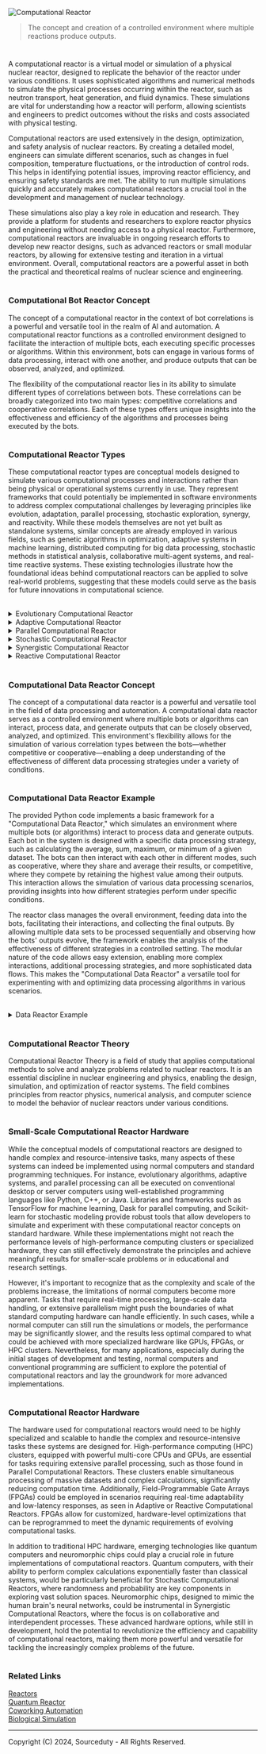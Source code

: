 ![Computational Reactor](https://github.com/user-attachments/assets/77a3cce0-a512-469d-900f-13fd0559a772)

> The concept and creation of a controlled environment where multiple reactions produce outputs.

#

A computational reactor is a virtual model or simulation of a physical nuclear reactor, designed to replicate the behavior of the reactor under various conditions. It uses sophisticated algorithms and numerical methods to simulate the physical processes occurring within the reactor, such as neutron transport, heat generation, and fluid dynamics. These simulations are vital for understanding how a reactor will perform, allowing scientists and engineers to predict outcomes without the risks and costs associated with physical testing.

Computational reactors are used extensively in the design, optimization, and safety analysis of nuclear reactors. By creating a detailed model, engineers can simulate different scenarios, such as changes in fuel composition, temperature fluctuations, or the introduction of control rods. This helps in identifying potential issues, improving reactor efficiency, and ensuring safety standards are met. The ability to run multiple simulations quickly and accurately makes computational reactors a crucial tool in the development and management of nuclear technology.

These simulations also play a key role in education and research. They provide a platform for students and researchers to explore reactor physics and engineering without needing access to a physical reactor. Furthermore, computational reactors are invaluable in ongoing research efforts to develop new reactor designs, such as advanced reactors or small modular reactors, by allowing for extensive testing and iteration in a virtual environment. Overall, computational reactors are a powerful asset in both the practical and theoretical realms of nuclear science and engineering.

#
### Computational Bot Reactor Concept

The concept of a computational reactor in the context of bot correlations is a powerful and versatile tool in the realm of AI and automation. A computational reactor functions as a controlled environment designed to facilitate the interaction of multiple bots, each executing specific processes or algorithms. Within this environment, bots can engage in various forms of data processing, interact with one another, and produce outputs that can be observed, analyzed, and optimized.

The flexibility of the computational reactor lies in its ability to simulate different types of correlations between bots. These correlations can be broadly categorized into two main types: competitive correlations and cooperative correlations. Each of these types offers unique insights into the effectiveness and efficiency of the algorithms and processes being executed by the bots.

#
### Computational Reactor Types

These computational reactor types are conceptual models designed to simulate various computational processes and interactions rather than being physical or operational systems currently in use. They represent frameworks that could potentially be implemented in software environments to address complex computational challenges by leveraging principles like evolution, adaptation, parallel processing, stochastic exploration, synergy, and reactivity. While these models themselves are not yet built as standalone systems, similar concepts are already employed in various fields, such as genetic algorithms in optimization, adaptive systems in machine learning, distributed computing for big data processing, stochastic methods in statistical analysis, collaborative multi-agent systems, and real-time reactive systems. These existing technologies illustrate how the foundational ideas behind computational reactors can be applied to solve real-world problems, suggesting that these models could serve as the basis for future innovations in computational science.

<br>
<details><summary>Evolutionary Computational Reactor</summary>
<br>
  
Purpose: This reactor type is designed to simulate an environment where multiple algorithms or bots can evolve over time through mechanisms such as selection, mutation, and crossover. The goal is to progressively optimize a solution to a complex problem by allowing the best-performing algorithms to continue while iterating on or discarding less effective ones.

Example: In a genetic algorithm-based reactor, various bots (representing different solutions) compete to solve an optimization problem, such as finding the most efficient routing path in a logistics network. Over successive generations, the reactor allows for the combination and mutation of the most successful bots, gradually evolving towards an optimal solution.

Advantages: This reactor can discover highly optimized solutions for complex problems where traditional methods might be insufficient or inefficient.

</details>
<details><summary>Adaptive Computational Reactor</summary>
<br>
    
Purpose: An adaptive reactor focuses on real-time adjustments and learning. It allows bots or algorithms to modify their behavior dynamically based on feedback from the environment or the outcomes of previous actions.

Example: In a financial trading system, an adaptive reactor could be used where bots adjust their trading strategies based on live market data and their own performance history. For instance, if a bot notices that a certain trading strategy has started to underperform due to changing market conditions, it could adapt by switching to a different strategy or fine-tuning its parameters.

Advantages: This type of reactor is ideal for environments that are highly dynamic and require continuous adaptation to remain effective.

</details>
<details><summary>Parallel Computational Reactor</summary>
<br>
    
Purpose: This reactor type is designed to handle large-scale data processing tasks by distributing the workload across multiple bots or algorithms operating in parallel. The focus is on maximizing efficiency and speed by leveraging parallelism.

Example: In a big data processing scenario, a parallel reactor could split a massive dataset into smaller chunks, each processed by different bots in parallel. One bot might be responsible for filtering and cleaning data, another for performing analytics, and yet another for visualizing results. The reactor then combines these parallel processes into a coherent output.

Advantages: This reactor type is particularly useful for tasks that require significant computational resources and need to be completed quickly, such as processing large datasets or performing high-frequency calculations.

</details>
<details><summary>Stochastic Computational Reactor</summary>
<br>
    
Purpose: A stochastic reactor introduces randomness and probability into the processing environment, allowing bots to explore a wider range of solutions or strategies. This is particularly useful in scenarios where the optimal solution is not well-defined or is highly variable.

Example: In machine learning, a stochastic reactor might be used to explore different hyperparameter configurations for a neural network. Bots randomly select different hyperparameter values (like learning rates, batch sizes, etc.) and train models, with the reactor evaluating which combinations lead to the best performance.

Advantages: This reactor can help discover non-obvious solutions by allowing for exploration beyond deterministic methods, potentially uncovering strategies that would not have been considered otherwise.

</details>
<details><summary>Synergistic Computational Reactor</summary>
<br>
    
Purpose: A synergistic reactor is designed to foster collaboration between bots or algorithms in a way that their combined efforts produce a result greater than the sum of their individual contributions. It emphasizes finding synergies and optimizing interdependencies.

Example: In a healthcare analytics scenario, different bots might specialize in analyzing patient data, predicting disease risk, and recommending treatment plans. The synergistic reactor enables these bots to share insights and refine their outputs collaboratively, resulting in more personalized and effective healthcare recommendations.

Advantages: This reactor is ideal for complex systems where multiple processes must work together harmoniously to achieve the best outcomes, particularly when interdependencies are significant.

</details>
<details><summary>Reactive Computational Reactor</summary>
<br>
    
Purpose: A reactive reactor focuses on responding to real-time events or changes in the environment. Bots or algorithms within this reactor are designed to react quickly and appropriately to stimuli, often in high-stakes or time-sensitive situations.

Example: In cybersecurity, a reactive reactor could host bots that monitor network traffic for threats. Upon detecting an anomaly, the bots immediately respond by isolating affected systems, alerting administrators, and beginning remediation processes.

Advantages: This type of reactor is essential for scenarios where immediate action is required, such as in emergency response systems or real-time monitoring applications.

</details>

#
### Computational Data Reactor Concept

The concept of a computational data reactor is a powerful and versatile tool in the field of data processing and automation. A computational data reactor serves as a controlled environment where multiple bots or algorithms can interact, process data, and generate outputs that can be closely observed, analyzed, and optimized. This environment's flexibility allows for the simulation of various correlation types between the bots—whether competitive or cooperative—enabling a deep understanding of the effectiveness of different data processing strategies under a variety of conditions.

#
### Computational Data Reactor Example

The provided Python code implements a basic framework for a "Computational Data Reactor," which simulates an environment where multiple bots (or algorithms) interact to process data and generate outputs. Each bot in the system is designed with a specific data processing strategy, such as calculating the average, sum, maximum, or minimum of a given dataset. The bots can then interact with each other in different modes, such as cooperative, where they share and average their results, or competitive, where they compete by retaining the highest value among their outputs. This interaction allows the simulation of various data processing scenarios, providing insights into how different strategies perform under specific conditions.

The reactor class manages the overall environment, feeding data into the bots, facilitating their interactions, and collecting the final outputs. By allowing multiple data sets to be processed sequentially and observing how the bots' outputs evolve, the framework enables the analysis of the effectiveness of different strategies in a controlled setting. The modular nature of the code allows easy extension, enabling more complex interactions, additional processing strategies, and more sophisticated data flows. This makes the "Computational Data Reactor" a versatile tool for experimenting with and optimizing data processing algorithms in various scenarios.

<br>
<details><summary>Data Reactor Example</summary>
<br>

```
import random
import numpy as np

class Bot:
    def __init__(self, name, strategy):
        self.name = name
        self.strategy = strategy
        self.data = None

    def process_data(self, data):
        """Process incoming data according to the bot's strategy."""
        if self.strategy == 'average':
            self.data = np.mean(data)
        elif self.strategy == 'sum':
            self.data = np.sum(data)
        elif self.strategy == 'max':
            self.data = np.max(data)
        elif self.strategy == 'min':
            self.data = np.min(data)
        else:
            self.data = data
    
    def interact(self, other_bot, mode):
        """Interact with another bot based on the specified mode."""
        if mode == 'cooperative':
            self.data = (self.data + other_bot.data) / 2
        elif mode == 'competitive':
            self.data = max(self.data, other_bot.data)
    
    def get_output(self):
        """Return the bot's output data."""
        return self.data


class ComputationalDataReactor:
    def __init__(self, bots, interaction_mode='cooperative'):
        self.bots = bots
        self.interaction_mode = interaction_mode
        self.data_feed = []

    def feed_data(self, data):
        """Feed data into the reactor."""
        self.data_feed.append(data)

    def run(self):
        """Run the reactor to process data and simulate interactions."""
        for data in self.data_feed:
            for bot in self.bots:
                bot.process_data(data)
            
            for i in range(len(self.bots)):
                for j in range(i + 1, len(self.bots)):
                    self.bots[i].interact(self.bots[j], self.interaction_mode)
    
    def get_results(self):
        """Collect the outputs from all bots."""
        return {bot.name: bot.get_output() for bot in self.bots}


# Example Usage
if __name__ == "__main__":
    # Define bots with different strategies
    bot1 = Bot(name="Bot1", strategy="average")
    bot2 = Bot(name="Bot2", strategy="sum")
    bot3 = Bot(name="Bot3", strategy="max")
    
    # Create a reactor with the bots
    reactor = ComputationalDataReactor(bots=[bot1, bot2, bot3], interaction_mode='cooperative')
    
    # Feed data into the reactor
    reactor.feed_data([1, 2, 3, 4, 5])
    reactor.feed_data([10, 20, 30, 40, 50])
    
    # Run the reactor
    reactor.run()
    
    # Get and print results
    results = reactor.get_results()
    print(results)

```

<br>
</details>

#
### Computational Reactor Theory

Computational Reactor Theory is a field of study that applies computational methods to solve and analyze problems related to nuclear reactors. It is an essential discipline in nuclear engineering and physics, enabling the design, simulation, and optimization of reactor systems. The field combines principles from reactor physics, numerical analysis, and computer science to model the behavior of nuclear reactors under various conditions.

#
### Small-Scale Computational Reactor Hardware

While the conceptual models of computational reactors are designed to handle complex and resource-intensive tasks, many aspects of these systems can indeed be implemented using normal computers and standard programming techniques. For instance, evolutionary algorithms, adaptive systems, and parallel processing can all be executed on conventional desktop or server computers using well-established programming languages like Python, C++, or Java. Libraries and frameworks such as TensorFlow for machine learning, Dask for parallel computing, and Scikit-learn for stochastic modeling provide robust tools that allow developers to simulate and experiment with these computational reactor concepts on standard hardware. While these implementations might not reach the performance levels of high-performance computing clusters or specialized hardware, they can still effectively demonstrate the principles and achieve meaningful results for smaller-scale problems or in educational and research settings.

However, it's important to recognize that as the complexity and scale of the problems increase, the limitations of normal computers become more apparent. Tasks that require real-time processing, large-scale data handling, or extensive parallelism might push the boundaries of what standard computing hardware can handle efficiently. In such cases, while a normal computer can still run the simulations or models, the performance may be significantly slower, and the results less optimal compared to what could be achieved with more specialized hardware like GPUs, FPGAs, or HPC clusters. Nevertheless, for many applications, especially during the initial stages of development and testing, normal computers and conventional programming are sufficient to explore the potential of computational reactors and lay the groundwork for more advanced implementations.

#
### Computational Reactor Hardware

The hardware used for computational reactors would need to be highly specialized and scalable to handle the complex and resource-intensive tasks these systems are designed for. High-performance computing (HPC) clusters, equipped with powerful multi-core CPUs and GPUs, are essential for tasks requiring extensive parallel processing, such as those found in Parallel Computational Reactors. These clusters enable simultaneous processing of massive datasets and complex calculations, significantly reducing computation time. Additionally, Field-Programmable Gate Arrays (FPGAs) could be employed in scenarios requiring real-time adaptability and low-latency responses, as seen in Adaptive or Reactive Computational Reactors. FPGAs allow for customized, hardware-level optimizations that can be reprogrammed to meet the dynamic requirements of evolving computational tasks.

In addition to traditional HPC hardware, emerging technologies like quantum computers and neuromorphic chips could play a crucial role in future implementations of computational reactors. Quantum computers, with their ability to perform complex calculations exponentially faster than classical systems, would be particularly beneficial for Stochastic Computational Reactors, where randomness and probability are key components in exploring vast solution spaces. Neuromorphic chips, designed to mimic the human brain's neural networks, could be instrumental in Synergistic Computational Reactors, where the focus is on collaborative and interdependent processes. These advanced hardware options, while still in development, hold the potential to revolutionize the efficiency and capability of computational reactors, making them more powerful and versatile for tackling the increasingly complex problems of the future.

#
### Related Links

[Reactors](https://github.com/sourceduty/Reactors)
<br>
[Quantum Reactor](https://github.com/sourceduty/Quantum_Reactor)
<br>
[Coworking Automation](https://github.com/sourceduty/Coworking_Automation)
<br>
[Biological Simulation](https://github.com/sourceduty/Biological_Reactor)

***
Copyright (C) 2024, Sourceduty - All Rights Reserved.

